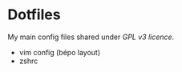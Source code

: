 Dotfiles
========

My main config files shared under *GPL v3 licence*.

* vim config (bépo layout)
* zshrc

